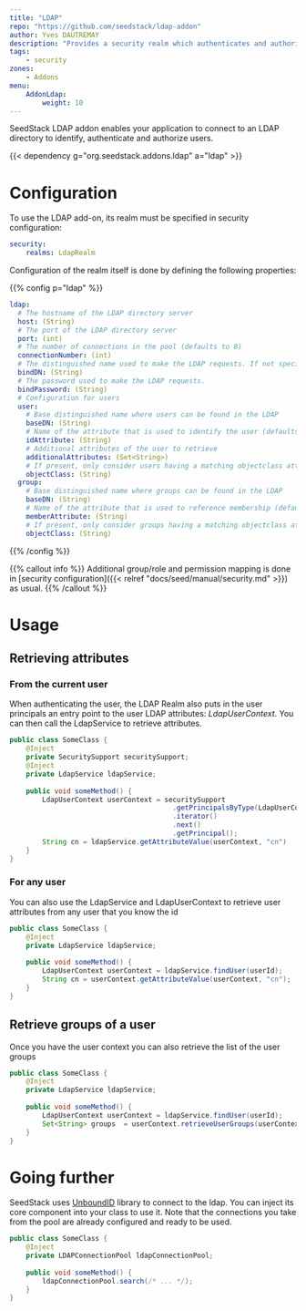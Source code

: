 ```yaml
---
title: "LDAP"
repo: "https://github.com/seedstack/ldap-addon"
author: Yves DAUTREMAY
description: "Provides a security realm which authenticates and authorizes subjects with an LDAP directory."
tags:
    - security
zones:
    - Addons
menu:
    AddonLdap:
        weight: 10
---
```


SeedStack LDAP addon enables your application to connect to an LDAP directory to identify, authenticate and authorize 
users. <!--more-->

{{< dependency g="org.seedstack.addons.ldap" a="ldap" >}}

# Configuration

To use the LDAP add-on, its realm must be specified in security configuration:

```yaml
security:
    realms: LdapRealm
```

Configuration of the realm itself is done by defining the following properties:

{{% config p="ldap" %}}
```yaml
ldap:
  # The hostname of the LDAP directory server
  host: (String)
  # The port of the LDAP directory server
  port: (int)
  # The number of connections in the pool (defaults to 8)
  connectionNumber: (int)
  # The distinguished name used to make the LDAP requests. If not specified, request will be anonymous
  bindDN: (String)
  # The password used to make the LDAP requests.  
  bindPassword: (String)
  # Configuration for users
  user:
    # Base distinguished name where users can be found in the LDAP
    baseDN: (String)
    # Name of the attribute that is used to identify the user (defaults to 'uid') 
    idAttribute: (String)
    # Additional attributes of the user to retrieve
    additionalAttributes: (Set<String>)
    # If present, only consider users having a matching objectclass attribute
    objectClass: (String)
  group:
    # Base distinguished name where groups can be found in the LDAP
    baseDN: (String)
    # Name of the attribute that is used to reference membership (defaults to 'member') 
    memberAttribute: (String)
    # If present, only consider groups having a matching objectclass attribute
    objectClass: (String)
```
{{% /config %}}

{{% callout info %}}
Additional group/role and permission mapping is done in [security configuration]({{< relref "docs/seed/manual/security.md" >}}) 
as usual.
{{% /callout %}}

# Usage

## Retrieving attributes

### From the current user

When authenticating the user, the LDAP Realm also puts in the user principals an entry point to the user LDAP attributes: _LdapUserContext_. You can then call the LdapService to retrieve attributes.

```java
public class SomeClass {
    @Inject
    private SecuritySupport securitySupport;
    @Inject
    private LdapService ldapService;
    
    public void someMethod() {
        LdapUserContext userContext = securitySupport
                                        .getPrincipalsByType(LdapUserContext.class)
                                        .iterator()
                                        .next()
                                        .getPrincipal();
        String cn = ldapService.getAttributeValue(userContext, "cn")
    }
}
```

### For any user

You can also use the LdapService and LdapUserContext to retrieve user attributes from any user that you know the id

```java
public class SomeClass {
    @Inject
    private LdapService ldapService;
    
    public void someMethod() {
        LdapUserContext userContext = ldapService.findUser(userId);
        String cn = userContext.getAttributeValue(userContext, "cn");
    }
}
```

## Retrieve groups of a user

Once you have the user context you can also retrieve the list of the user groups

```java
public class SomeClass {
    @Inject
    private LdapService ldapService;
    
    public void someMethod() {
        LdapUserContext userContext = ldapService.findUser(userId);
        Set<String> groups  = userContext.retrieveUserGroups(userContext);
    }
}
```

# Going further

SeedStack uses [UnboundID](https://www.unboundid.com/) library to connect to the ldap. You can inject its core component into 
your class to use it. Note that the connections you take from the pool are already configured and ready to be used.

```java
public class SomeClass {
    @Inject
    private LDAPConnectionPool ldapConnectionPool;
    
    public void someMethod() {
        ldapConnectionPool.search(/* ... */);
    }
}
```
